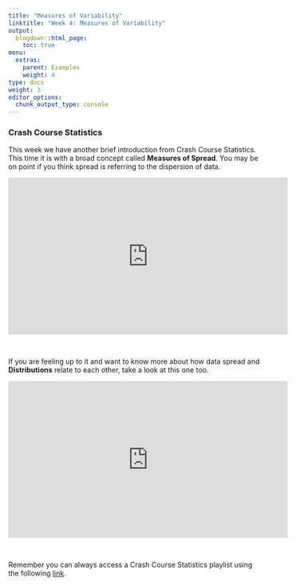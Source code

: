 ```yaml
---
title: "Measures of Variability"
linktitle: "Week 4: Measures of Variability"
output:
  blogdown::html_page:
    toc: true
menu:
  extras:
    parent: Examples
    weight: 4
type: docs
weight: 3
editor_options: 
  chunk_output_type: console
---
```


### Crash Course Statistics
This week we have another brief introduction from Crash Course Statistics. This time it is with a broad concept called **Measures of Spread**. You may be on point if you think spread is referring to the dispersion of data.  

<p align="center">
<iframe width="560" height="315" src="https://www.youtube.com/embed/R4yfNi_8Kqw" frameborder="0" allow="accelerometer; autoplay; encrypted-media; gyroscope; picture-in-picture" allowfullscreen></iframe>
</p>
<br>

If you are feeling up to it and want to know more about how data spread and **Distributions** relate to each other, take a look at this one too.

<p align="center">
<iframe width="560" height="315" src="https://www.youtube.com/embed/bPFNxD3Yg6U" frameborder="0" allow="accelerometer; autoplay; encrypted-media; gyroscope; picture-in-picture" allowfullscreen></iframe>
</p>
<br>

Remember you can always access a Crash Course Statistics playlist using the following  [link](https://www.youtube.com/playlist?list=PL8dPuuaLjXtNM_Y-bUAhblSAdWRnmBUcr).

<!-- ### R Nuances
The following video is a bit of a compilation of things that come up that are frustrating unless someone points them out. (*coming soon*)


<center>
<video width="320" height="240" controls>
  <source src="/videos/R_nuances.mp4" type="video/mp4">
</video>
</center>
-->

